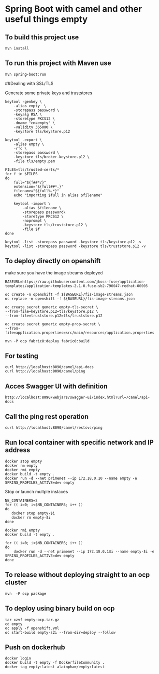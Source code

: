 # Spring Boot with camel and other useful things empty 


## To build this project use

```
mvn install
```

## To run this project with Maven use

```
mvn spring-boot:run
```

##Dealing with SSL/TLS

Generate some private keys and truststores

```
keytool -genkey \
    -alias empty  \
    -storepass password \
    -keyalg RSA \
    -storetype PKCS12 \
    -dname "cn=empty" \
    -validity 365000 \
    -keystore tls/keystore.p12

keytool -export \
    -alias empty \
    -rfc \
    -storepass password \
    -keystore tls/broker-keystore.p12 \
    -file tls/empty.pem

FILES=tls/trusted-certs/*
for f in $FILES
do
    full="${f##*/}"
    extension="${full##*.}"
    filename="${full%.*}"
    echo "importing $full in alias $filename"

    keytool -import \
        -alias $filename \
        -storepass password\
        -storetype PKCS12 \
        -noprompt \
        -keystore tls/truststore.p12 \
        -file $f
done

keytool -list -storepass password -keystore tls/keystore.p12 -v
keytool -list -storepass password -keystore tls/truststore.p12 -v
```


## To deploy directly on openshift

make sure you have the image streams deployed

```
BASEURL=https://raw.githubusercontent.com/jboss-fuse/application-templates/application-templates-2.1.0.fuse-sb2-790047-redhat-00005

oc create -n openshift -f ${BASEURL}/fis-image-streams.json
oc replace -n openshift -f ${BASEURL}/fis-image-streams.json
```

```
oc create secret generic empty-tls-secret \
--from-file=keystore.p12=tls/keystore.p12 \
--from-file=truststore.p12=tls/truststore.p12

oc create secret generic empty-prop-secret \
--from-file=application.properties=src/main/resources/application.properties

mvn -P ocp fabric8:deploy fabric8:build
```

## For testing

```
curl http://localhost:8090/camel/api-docs
curl http://localhost:8090/camel/ping
```


## Acces Swagger UI with definition

```
http://localhost:8090/webjars/swagger-ui/index.html?url=/camel/api-docs
```

## Call the ping rest operation
```
curl http://localhost:8090/camel/restsvc/ping
```

## Run local container with specific network and IP address


```
docker stop empty
docker rm empty
docker rmi empty
docker build -t empty .
docker run -d --net primenet --ip 172.18.0.10 --name empty -e SPRING_PROFILES_ACTIVE=dev empty
```

Stop or launch multple instaces

```
NB_CONTAINERS=2
for (( i=0; i<$NB_CONTAINERS; i++ ))
do
   docker stop empty-$i
   docker rm empty-$i
done

docker rmi empty
docker build -t empty .

for (( i=0; i<$NB_CONTAINERS; i++ ))
do
    docker run -d --net primenet --ip 172.18.0.1$i --name empty-$i -e SPRING_PROFILES_ACTIVE=dev empty
done
```

## To release without deploying straight to an ocp cluster

```
mvn  -P ocp package
```

## To deploy using binary build on ocp

```
tar xzvf empty-ocp.tar.gz
cd empty
oc apply -f openshift.yml
oc start-build empty-s2i --from-dir=deploy --follow
```

## Push on dockerhub

```
docker login
docker build -t empty -f DockerfileCommunity .
docker tag empty:latest alainpham/empty:latest
```